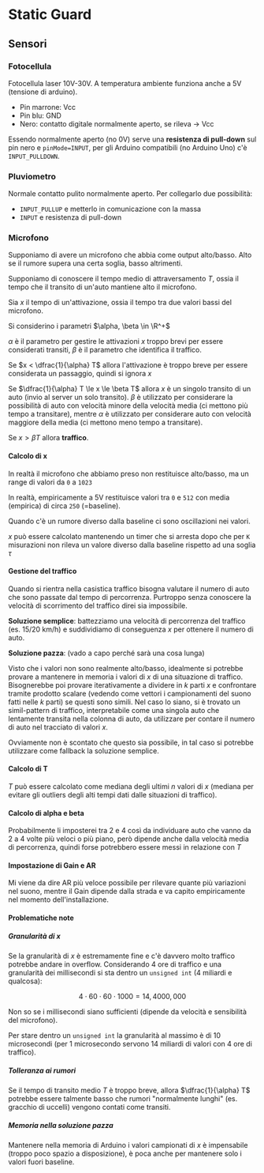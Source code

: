 # Static Guard


## Sensori

### Fotocellula

Fotocellula laser 10V-30V. A temperatura ambiente funziona anche a 5V (tensione di arduino).

- Pin marrone: Vcc
- Pin blu: GND
- Nero: contatto digitale normalmente aperto, se rileva -> Vcc

Essendo normalmente aperto (no 0V) serve una **resistenza di pull-down** sul pin nero e `pinMode=INPUT`, per gli Arduino compatibili (no Arduino Uno) c'è `INPUT_PULLDOWN`.


### Pluviometro

Normale contatto pulito normalmente aperto. Per collegarlo due possibilità:

- `INPUT_PULLUP` e metterlo in comunicazione con la massa
- `INPUT` e resistenza di pull-down


### Microfono

Supponiamo di avere un microfono che abbia come output alto/basso. Alto se il rumore supera una certa soglia, basso altrimenti.

Supponiamo di conoscere il tempo medio di attraversamento $T$, ossia il tempo che il transito di un'auto mantiene alto il microfono.

Sia $x$ il tempo di un'attivazione, ossia il tempo tra due valori bassi del microfono.

Si considerino i parametri $\alpha, \beta \in \R^+$

$\alpha$ è il parametro per gestire le attivazioni $x$ troppo brevi per essere considerati transiti, $\beta$ è il parametro che identifica il traffico.

Se $x < \dfrac{1}{\alpha} T$ allora l'attivazione è troppo breve per essere considerata un passaggio, quindi si ignora $x$

Se $\dfrac{1}{\alpha} T \le x \le \beta T$ allora $x$ è un singolo transito di un auto (invio al server un solo transito). $\beta$ è utilizzato per considerare la possibilità di auto con velocità minore della velocità media (ci mettono più tempo a transitare), mentre $\alpha$ è utilizzato per considerare auto con velocità maggiore della media (ci mettono meno tempo a transitare).

Se $x > \beta T$ allora **traffico**.


#### Calcolo di x

In realtà il microfono che abbiamo preso non restituisce alto/basso, ma un range di valori da `0` a `1023`

In realtà, empiricamente a 5V restituisce valori tra `0` e `512` con media (empirica) di circa `250` (=baseline).

Quando c'è un rumore diverso dalla baseline ci sono oscillazioni nei valori.

$x$ può essere calcolato mantenendo un timer che si arresta dopo che per `K` misurazioni non rileva un valore diverso dalla baseline rispetto ad una soglia $\tau$



#### Gestione del traffico

Quando si rientra nella casistica traffico bisogna valutare il numero di auto che sono passate dal tempo di percorrenza. Purtroppo senza conoscere la velocità di scorrimento del traffico direi sia impossibile.

**Soluzione semplice**: battezziamo una velocità di percorrenza del traffico (es. 15/20 km/h) e suddividiamo di conseguenza $x$ per ottenere il numero di auto.

**Soluzione pazza**: (vado a capo perché sarà una cosa lunga)

Visto che i valori non sono realmente alto/basso, idealmente si potrebbe provare a mantenere in memoria i valori di $x$ di una situazione di traffico. Bisognerebbe poi provare iterativamente a dividere in $k$ parti $x$ e confrontare tramite prodotto scalare (vedendo come vettori i campionamenti del suono fatti nelle $k$ parti) se questi sono simili. Nel caso lo siano, si è trovato un simil-pattern di traffico, interpretabile come una singola auto che lentamente transita nella colonna di auto, da utilizzare per contare il numero di auto nel tracciato di valori $x$.

Ovviamente non è scontato che questo sia possibile, in tal caso si potrebbe utilizzare come fallback la soluzione semplice.



#### Calcolo di T

$T$ può essere calcolato come mediana degli ultimi $n$ valori di $x$ (mediana per evitare gli outliers degli alti tempi dati dalle situazioni di traffico).


#### Calcolo di alpha e beta

Probabilmente li imposterei tra 2 e 4 così da individuare auto che vanno da 2 a 4 volte più veloci o più piano, però dipende anche dalla velocità media di percorrenza, quindi forse potrebbero essere messi in relazione con $T$


#### Impostazione di Gain e AR

Mi viene da dire AR più veloce possibile per rilevare quante più variazioni nel suono, mentre il Gain dipende dalla strada e va capito empiricamente nel momento dell'installazione.



#### Problematiche note

##### Granularità di x

Se la granularità di $x$ è estremamente fine e c'è davvero molto traffico potrebbe andare in overflow. Considerando 4 ore di traffico e una granularità dei millisecondi si sta dentro un `unsigned int` (4 miliardi e qualcosa):

$$
4 \cdot 60 \cdot 60 \cdot 1000 = 14,4000,000
$$

Non so se i millisecondi siano sufficienti (dipende da velocità e sensibilità del microfono).

Per stare dentro un `unsigned int` la granularità al massimo è di 10 microsecondi (per 1 microsecondo servono 14 miliardi di valori con 4 ore di traffico).

##### Tolleranza ai rumori

Se il tempo di transito medio $T$ è troppo breve, allora $\dfrac{1}{\alpha} T$ potrebbe essere talmente basso che rumori "normalmente lunghi" (es. gracchio di uccelli) vengono contati come transiti.

##### Memoria nella soluzione pazza

Mantenere nella memoria di Arduino i valori campionati di $x$ è impensabile (troppo poco spazio a disposizione), è poca anche per mantenere solo i valori fuori baseline. 



















































